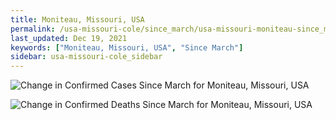 ```yaml
---
title: Moniteau, Missouri, USA
permalink: /usa-missouri-cole/since_march/usa-missouri-moniteau-since_march.html
last_updated: Dec 19, 2021
keywords: ["Moniteau, Missouri, USA", "Since March"]
sidebar: usa-missouri-cole_sidebar
---
```


![Change in Confirmed Cases Since March for Moniteau, Missouri, USA](/covid_tracker/images/graphs/usa-missouri-moniteau-delta_confirmed-since_march_graph.png)

![Change in Confirmed Deaths Since March for Moniteau, Missouri, USA](/covid_tracker/images/graphs/usa-missouri-moniteau-delta_deaths-since_march_graph.png)
